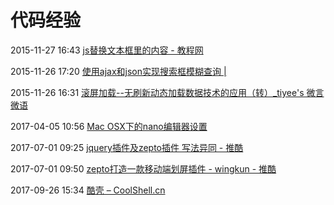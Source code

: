# 代码经验

2015-11-27 16:43 [js替换文本框里的内容 - 教程网](http://www.jeepshoe.org/jstihuanwenbenkuanglideneirong/)

2015-11-26 17:20 [使用ajax和json实现搜索框模糊查询 |](http://cool-seven.com/blog/use-ajax-and-json-on-fuzzy-query/)

2015-11-26 16:31 [滚屏加载--无刷新动态加载数据技术的应用（转）_tiyee's 微言微语](http://www.tiyee.net/post/85)

2017-04-05 10:56 [Mac OSX下的nano编辑器设置](https://www.douban.com/note/272498615/)

2017-07-01 09:25 [jquery插件及zepto插件 写法异同 - 推酷](http://www.tuicool.com/articles/AZ77j2)

2017-07-01 09:50 [zepto打造一款移动端划屏插件 - wingkun - 推酷](http://www.tuicool.com/articles/IzqMBf)

2017-09-26 15:34 [酷壳 – CoolShell.cn](https://coolshell.cn/)



